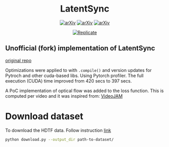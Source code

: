 <h1 align="center">LatentSync</h1>

<div align="center">

[![arXiv](https://img.shields.io/badge/arXiv-Paper-b31b1b.svg?logo=arXiv)](https://arxiv.org/abs/2412.09262)
[![arXiv](https://img.shields.io/badge/%F0%9F%A4%97%20HuggingFace-Model-yellow)](https://huggingface.co/ByteDance/LatentSync-1.6)
[![arXiv](https://img.shields.io/badge/%F0%9F%A4%97%20HuggingFace-Space-yellow)](https://huggingface.co/spaces/fffiloni/LatentSync)

<a href="https://replicate.com/lucataco/latentsync"><img src="https://replicate.com/lucataco/latentsync/badge" alt="Replicate"></a>

</div>

## Unofficial (fork) implementation of LatentSync
[original repo](https://github.com/bytedance/LatentSync/)

Optimizations were applied to with `.compile()` and version updates for Pytroch and other cuda-based libs.
Using Pytorch profiler. The full execution (CUDA) time improved from 420 secs to 397 secs.

A PoC implementation of optical flow was added to the loss function. This is computed per video and it was inspired from: [VideoJAM](https://hila-chefer.github.io/videojam-paper.github.io/VideoJAM_arxiv.pdf)

# Download dataset

To download the HDTF data. Follow instruction [link](https://github.com/universome/HDTF)

```bash
python download.py --output_dir path-to-dataset/
```

